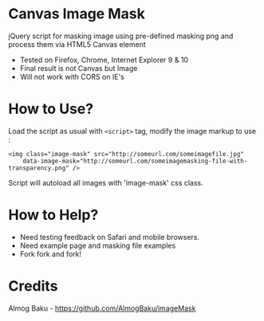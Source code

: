 Canvas Image Mask
=================

jQuery script for masking image using pre-defined masking png and process them via HTML5 Canvas element

- Tested on Firefox, Chrome, Internet Explorer 9 & 10
- Final result is not Canvas but Image
- Will not work with CORS on IE's

How to Use?
===========

Load the script as usual with `<script>` tag, modify the image markup to use :

```
<img class="image-mask" src="http://someurl.com/someimagefile.jpg" 
    data-image-mask="http://someurl.com/someimagemasking-file-with-transparency.png" />
```

Script will autoload all images with 'image-mask' css class.


How to Help?
============

- Need testing feedback on Safari and mobile browsers.
- Need example page and masking file examples
- Fork fork and fork!

Credits
=======
Almog Baku - https://github.com/AlmogBaku/imageMask
